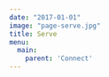 ```yaml
---
date: "2017-01-01"
image: "page-serve.jpg"
title: Serve
menu:
  main:
    parent: 'Connect'
---
```



